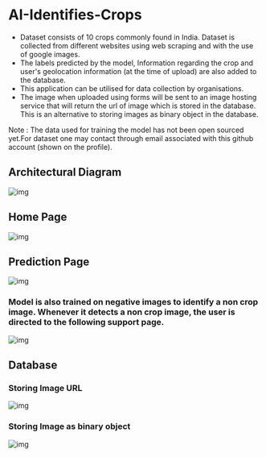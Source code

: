 # AI-Identifies-Crops

- Dataset consists of 10 crops commonly found in India. Dataset is collected from different websites using web scraping and with the use of google images.  
- The labels predicted by the model, Information regarding the crop and user's geolocation information (at the time of upload) are also added to the database. 
- This application can be utilised for data collection by organisations. 
- The image when uploaded using forms will be sent to an image hosting service that will return the url of image which is stored in the database. This is an alternative to storing images as binary object in the database.

Note : The data used for training the model has not been open sourced yet.For dataset one may contact through email associated with this github account (shown on the profile).

## Architectural Diagram
![img](https://imgur.com/K9R2ABT.png)

## Home Page
![img](https://imgur.com/Gkd4fVa.png)

## Prediction Page
![img](https://imgur.com/aQTPcp4.png)


### Model is also trained on negative images to identify a non crop image. Whenever it detects a non crop image, the user is directed to the following support page.

![img](https://imgur.com/KbHPOTu.png)

## Database

### Storing Image URL
![img](https://imgur.com/ynKGkIQ.png)


### Storing Image as binary object
![img](https://imgur.com/AKJZ8Ic.png)
